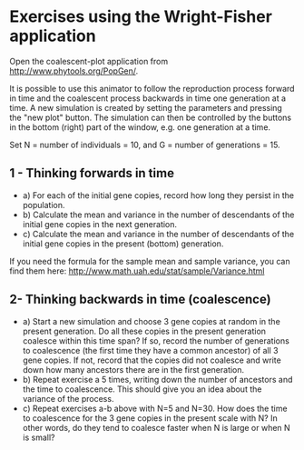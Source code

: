 Exercises using the Wright-Fisher application
===============

Open the coalescent-plot application from http://www.phytools.org/PopGen/.


It is possible to use this animator to follow the reproduction process forward in time and the coalescent process backwards in time one generation at a time. A new simulation is created by setting the parameters and pressing the "new plot" button. The simulation can then be controlled by the buttons in the bottom (right) part of the window, e.g. one generation at a time.

Set N = number of individuals = 10, and G = number of generations = 15.

## 1 - Thinking forwards in time

- a) For each of the initial gene copies, record how long they persist in the population.
- b) Calculate the mean and variance in the number of descendants of the initial gene copies in the next generation.
- c) Calculate the mean and variance in the number of descendants of the initial gene copies in the present (bottom) generation.

If you need the formula for the sample mean and sample variance, you can find them here: http://www.math.uah.edu/stat/sample/Variance.html 

## 2- Thinking backwards in time (coalescence)

- a) Start a new simulation and choose 3 gene copies at random in the present generation. Do all these copies in the present generation coalesce within this time span? If so, record the number of generations to coalescence (the first time they have a common ancestor) of all 3 gene copies. If not, record that the copies did not coalesce and write down how many ancestors there are in the first generation.
- b) Repeat exercise a 5 times, writing down the number of ancestors and the time to coalescence. This should give you an idea about the variance of the process.
- c) Repeat exercises a-b above with N=5 and N=30. How does the time to coalescence for the 3 gene copies in the present scale with N? In other words, do they tend to coalesce faster when N is large or when N is small?
